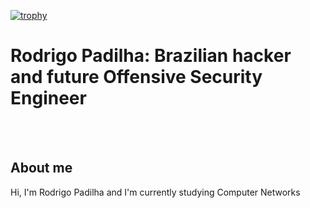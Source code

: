 [![trophy](https://github-profile-trophy.vercel.app/?username=pad1ryoshi&title=Stars,Followers,Commits,Repositories,MultipleLang,PullReques,Experience&theme=onedark)](https://github.com/ryo-ma/github-profile-trophy)

# Rodrigo Padilha: Brazilian hacker and future Offensive Security Engineer

<br>
<br>

## About me

Hi, I'm Rodrigo Padilha and I'm currently studying Computer Networks
